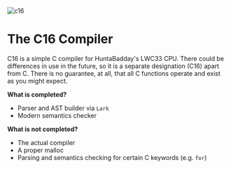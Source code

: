 ![c16](https://github.com/user-attachments/assets/16b0d999-f277-4a40-98ec-6dd97b0c619f)

# The C16 Compiler

C16 is a simple C compiler for HuntaBadday's LWC33 CPU. There could be differences in use in the future, so it is a separate designation (C16) apart from C. There is no guarantee, at all, that all C functions operate and exist as you might expect.

**What is completed?**

- Parser and AST builder via `Lark`
- Modern semantics checker

**What is not completed?**

- The actual compiler
- A proper malloc
- Parsing and semantics checking for certain C keywords (e.g. `for`)
